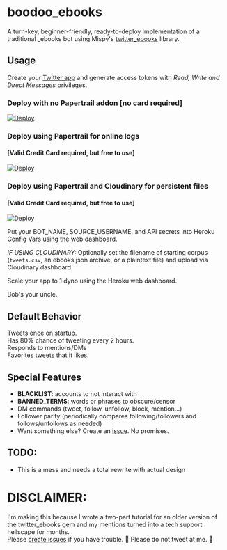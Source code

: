 # boodoo_ebooks

A turn-key, beginner-friendly, ready-to-deploy implementation of a traditional \_ebooks bot using Mispy's [twitter_ebooks](https://github.com/mispy/twitter_ebooks) library.

## Usage

Create your [Twitter app](https://apps.twitter.com) and generate access tokens with *Read, Write and Direct Messages* privileges.

### Deploy with no Papertrail addon [no card required]

[![Deploy](https://www.herokucdn.com/deploy/button.png)](https://heroku.com/deploy?template=https://github.com/BayAreaData/DannyBot4500/tree/deploy-no-card)

### Deploy using Papertrail for online logs
#### [Valid Credit Card required, but free to use]

[![Deploy](https://www.herokucdn.com/deploy/button.png)](https://heroku.com/deploy?template=https://github.com/BayAreaData/DannyBot4500/tree/deploy)

### Deploy using Papertrail and Cloudinary for persistent files
#### [Valid Credit Card required, but free to use]

[![Deploy](https://www.herokucdn.com/deploy/button.png)](https://heroku.com/deploy?template=https://github.com/BayAreaData/DannyBot4500/tree/persist-cloudinary)

Put your BOT_NAME, SOURCE_USERNAME, and API secrets into Heroku Config Vars using the web dashboard.

*IF USING CLOUDINARY:* Optionally set the filename of starting corpus (`tweets.csv`, an ebooks json archive, or a plaintext file) and upload via Cloudinary dashboard.

Scale your app to 1 dyno using the Heroku web dashboard.

Bob's your uncle.

## Default Behavior
Tweets once on startup.  
Has 80% chance of tweeting every 2 hours.  
Responds to mentions/DMs  
Favorites tweets that it likes.

## Special Features
- **BLACKLIST**: accounts to not interact with  
- **BANNED_TERMS**: words or phrases to obscure/censor  
- DM commands (tweet, follow, unfollow, block, mention...)  
- Follower parity (periodically compares following/followers and follows/unfollows as needed)  
- Want something else? Create an [issue](https://github.com/BooDoo/ebooks_example/issues). No promises.

## TODO:
- This is a mess and needs a total rewrite with actual design  

# DISCLAIMER:
I'm making this because I wrote a two-part tutorial for an older version of the twitter_ebooks gem and my mentions turned into a tech support hellscape for months.  
Please [create issues](https://github.com/BooDoo/ebooks_example/issues) if you have trouble. 🙏 Please do not tweet at me. 🙏
